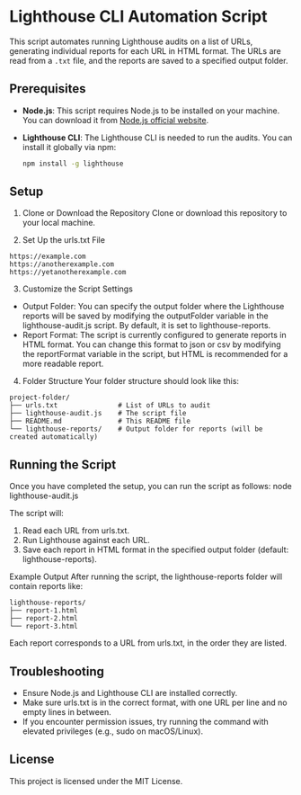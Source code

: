 # Lighthouse CLI Automation Script

This script automates running Lighthouse audits on a list of URLs, generating individual reports for each URL in HTML format. The URLs are read from a `.txt` file, and the reports are saved to a specified output folder.

## Prerequisites

- **Node.js**: This script requires Node.js to be installed on your machine. You can download it from [Node.js official website](https://nodejs.org/).
- **Lighthouse CLI**: The Lighthouse CLI is needed to run the audits. You can install it globally via npm:

  ```bash
  npm install -g lighthouse
  ```

## Setup
1. Clone or Download the Repository
Clone or download this repository to your local machine.

2. Set Up the urls.txt File
  ```
  https://example.com
  https://anotherexample.com
  https://yetanotherexample.com
  ```

3. Customize the Script Settings
- Output Folder: You can specify the output folder where the Lighthouse reports will be saved by modifying the outputFolder variable in the lighthouse-audit.js script. By default, it is set to lighthouse-reports.
- Report Format: The script is currently configured to generate reports in HTML format. You can change this format to json or csv by modifying the reportFormat variable in the script, but HTML is recommended for a more readable report.

4. Folder Structure
Your folder structure should look like this:
  ```
  project-folder/
  ├── urls.txt               # List of URLs to audit
  ├── lighthouse-audit.js    # The script file
  ├── README.md              # This README file
  └── lighthouse-reports/    # Output folder for reports (will be created automatically)
  ```

## Running the Script
Once you have completed the setup, you can run the script as follows: node lighthouse-audit.js

The script will:
1.	Read each URL from urls.txt.
2.	Run Lighthouse against each URL.
3.	Save each report in HTML format in the specified output folder (default: lighthouse-reports).

Example Output
After running the script, the lighthouse-reports folder will contain reports like:
  ```
  lighthouse-reports/
  ├── report-1.html
  ├── report-2.html
  └── report-3.html
  ```

Each report corresponds to a URL from urls.txt, in the order they are listed.

## Troubleshooting
- Ensure Node.js and Lighthouse CLI are installed correctly.
- Make sure urls.txt is in the correct format, with one URL per line and no empty lines in between.
- If you encounter permission issues, try running the command with elevated privileges (e.g., sudo on macOS/Linux).

## License
This project is licensed under the MIT License.